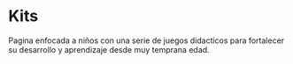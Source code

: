 # Kits
Pagina enfocada a niños con una serie de juegos didacticos para fortalecer su desarrollo y aprendizaje desde muy temprana edad.
